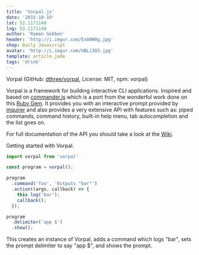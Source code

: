```yaml
---
title: 'Vorpal.js'
date: '2015-10-19'
lat: 52.1171140
lng: 53.1171140
author: 'Ramon Gebben'
header: 'http://i.imgur.com/Ex08W0g.jpg'
shop: Daily Javascript
avatar: 'http://i.imgur.com/UBLi3O3.jpg'
template: article.jade
tags: 'drink'
---
```


Vorpal (GitHub: [dthree/vorpal](https://github.com/dthree/vorpal), License: MIT, npm: vorpal)

Vorpal is a framework for building interactive CLI applications. Inspired and based on [commander.js](https://www.npmjs.com/package/commander) which is a port from the wonderful work done on this [Ruby Gem](https://github.com/commander-rb/commander).
It provides you with an interactive prompt provided by [inquirer](https://www.npmjs.com/package/inquirer) and also provides a very extensive API with features such as: piped commands, command history, built-in help menu, tab autocompletion and the list goes on.

For full documentation of the API you should take a look at the [Wiki](https://github.com/dthree/vorpal/wiki).

Getting started with Vorpal.
```javascript
import vorpal from 'vorpal'

const program = vorpal();

program
  .command('foo', 'Outputs "bar"')
  .action((args, callback) => {
    this.log('bar');
    callback();
  });

program
  .delimiter('app $')
  .show();
```
This creates an instance of Vorpal, adds a command which logs "bar", sets the prompt delimiter to say "app $", and shows the prompt.
